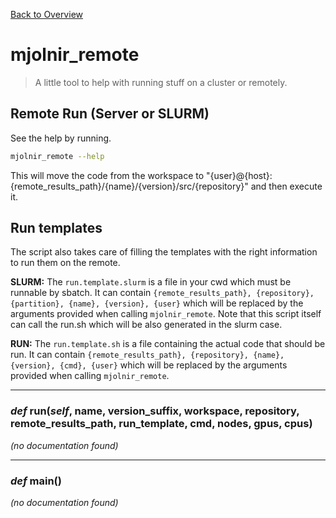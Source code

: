 [Back to Overview](../../README.md)



# mjolnir_remote

> A little tool to help with running stuff on a cluster or remotely.

## Remote Run (Server or SLURM)

See the help by running.
```bash
mjolnir_remote --help
```
This will move the code from the workspace to "{user}@{host}:{remote_results_path}/{name}/{version}/src/{repository}" and then execute it.

## Run templates

The script also takes care of filling the templates with the right information to run them on the remote.

**SLURM:**
The `run.template.slurm` is a file in your cwd which must be runnable by sbatch.
It can contain `{remote_results_path}, {repository}, {partition}, {name}, {version}, {user}` which will be replaced by the arguments provided when calling `mjolnir_remote`.
Note that this script itself can call the run.sh which will be also generated in the slurm case.

**RUN:**
The `run.template.sh` is a file containing the actual code that should be run.
It can contain `{remote_results_path}, {repository}, {name}, {version}, {cmd}, {user}` which will be replaced by the arguments provided when calling `mjolnir_remote`.


---
### *def* **run**(*self*, name, version_suffix, workspace, repository, remote_results_path, **run**_template, cmd, nodes, gpus, cpus)

*(no documentation found)*

---
### *def* **main**()

*(no documentation found)*

